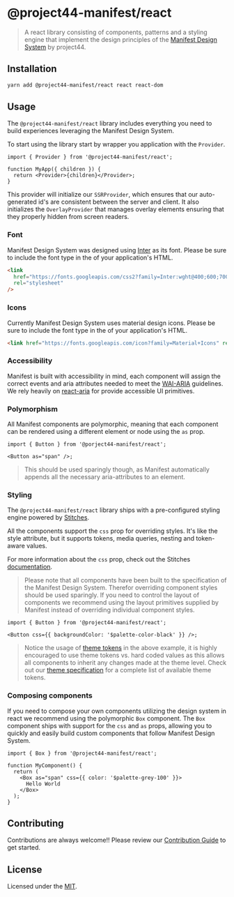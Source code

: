 # @project44-manifest/react

> A react library consisting of components, patterns and a styling engine that implement the design
> principles of the [Manifest Design System](https://www.manifestdesignsystem.com) by project44.

## Installation

```bash
yarn add @project44-manifest/react react react-dom
```

## Usage

The `@project44-manifest/react` library includes everything you need to build experiences leveraging
the Manifest Design System.

To start using the library start by wrapper you application with the `Provider`.

```tsx
import { Provider } from '@project44-manifest/react';

function MyApp({ children }) {
  return <Provider>{children}</Provider>;
}
```

This provider will initialize our `SSRProvider`, which ensures that our auto-generated id's are
consistent between the server and client. It also initializes the `OverlayProvider` that manages
overlay elements ensuring that they properly hidden from screen readers.

### Font

Manifest Design System was designed using [Inter](https://rsms.me/inter/) as its font. Please be
sure to include the font type in the <head> of your application's HTML.

```html
<link
  href="https://fonts.googleapis.com/css2?family=Inter:wght@400;600;700&display=swap"
  rel="stylesheet"
/>
```

### Icons

Currently Manifest Design System uses material design icons. Please be sure to include the font type
in the <head> of your application's HTML.

```html
<link href="https://fonts.googleapis.com/icon?family=Material+Icons" rel="stylesheet" />
```

### Accessibility

Manifest is built with accessibility in mind, each component will assign the correct events and aria
attributes needed to meet the [WAI-ARIA](https://www.w3.org/WAI/ARIA/apg/) guidelines. We rely
heavily on [react-aria](https://react-spectrum.adobe.com/react-aria/index.html) for provide
accessible UI primitives.

### Polymorphism

All Manifest components are polymorphic, meaning that each component can be rendered using a
different element or node using the `as` prop.

```tsx
import { Button } from '@porject44-manifest/react';

<Button as="span" />;
```

> This should be used sparingly though, as Manifest automatically appends all the necessary
> aria-attributes to an element.

### Styling

The `@project44-manifest/react` library ships with a pre-configured styling engine powered by
[Stitches](https://stitches.dev).

All the components support the `css` prop for overriding styles. It's like the style attribute, but
it supports tokens, media queries, nesting and token-aware values.

For more information about the `css` prop, check out the Stitches
[documentation](https://stitches.dev/docs/overriding-styles#the-css-prop).

> Please note that all components have been built to the specification of the Manifest Design
> System. Therefor overriding component styles should be used sparingly. If you need to control the
> layout of components we recommend using the layout primitives supplied by Manifest instead of
> overriding individual component styles.

```tsx
import { Button } from '@project44-manifest/react';

<Button css={{ backgroundColor: '$palette-color-black' }} />;
```

> Notice the usage of [theme tokens](https://stitches.dev/docs/tokens) in the above example, it is
> highly encouraged to use theme tokens vs. hard coded values as this allows all components to
> inherit any changes made at the theme level. Check out our
> [theme specification](../theme/README.md) for a complete list of available theme tokens.

### Composing components

If you need to compose your own components utilizing the design system in react we recommend using
the polymorphic `Box` component. The `Box` component ships with support for the `css` and `as`
props, allowing you to quickly and easily build custom components that follow Manifest Design
System.

```tsx
import { Box } from '@project44-manifest/react';

function MyComponent() {
  return (
    <Box as="span" css={{ color: '$palette-grey-100' }}>
      Hello World
    </Box>
  );
}
```

## Contributing

Contributions are always welcome!! Please review our [Contribution Guide](/.github/CONTRIBUTING.md)
to get started.

## License

Licensed under the [MIT](/LICENSE).
